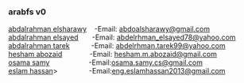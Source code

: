 
<h3>arabfs v0</h3>

<a href="https://github.com/sharawy">abdalrahman elsharawy</a>  &nbsp;&nbsp; -Email: abdoalsharawy@gmail.com
<br>
<a href="https://github.com/AbdelrhmanS">abdalrahman elsayed</a>&nbsp;&nbsp;&nbsp;&nbsp;&nbsp;&nbsp;&nbsp;-Email: abdelrhman_elsayed78@yahoo.com
<br>
<a href="https://github.com/Adooc">abdalrahman tarek</a>&nbsp;&nbsp;&nbsp;&nbsp;&nbsp;&nbsp;&nbsp;&nbsp;&nbsp;&nbsp;&nbsp;-Email: abdelrhman.tarek99@yahoo.com
<br>
<a href="https://github.com/HAbozaid">hesham abozaid</a>&nbsp;&nbsp;&nbsp;&nbsp;&nbsp;&nbsp;&nbsp;&nbsp;&nbsp;&nbsp;&nbsp;&nbsp;&nbsp;&nbsp;-Email: hesham.m.abozaid@gmail.com
<br>
<a href="https://github.com/osamy">osama samy</a>&nbsp;&nbsp;&nbsp;&nbsp;&nbsp;&nbsp;&nbsp;&nbsp;&nbsp;&nbsp;&nbsp;&nbsp;&nbsp;&nbsp;&nbsp;&nbsp;&nbsp;&nbsp;&nbsp;&nbsp;-Email:osama.samy.cs@gmail.com
<br>
<a href="https://github.com/eslam-h">eslam hassan</a>>&nbsp;&nbsp;&nbsp;&nbsp;&nbsp;&nbsp;&nbsp;&nbsp;&nbsp;&nbsp;&nbsp;&nbsp;&nbsp;&nbsp;&nbsp;&nbsp;-Email:eng.eslamhassan2013@gmail.com  

